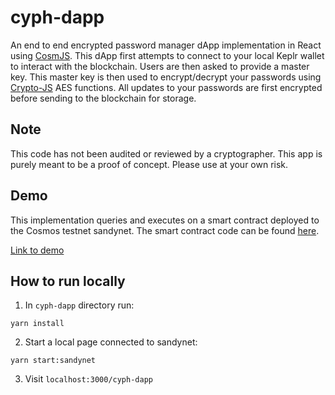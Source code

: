 # cyph-dapp
An end to end encrypted password manager dApp implementation in React using [CosmJS](https://github.com/cosmos/cosmjs).
This dApp first attempts to connect to your local Keplr wallet to interact with the blockchain. Users are then asked to provide a master key. This master key is then used to encrypt/decrypt your passwords using [Crypto-JS](https://github.com/brix/crypto-js) AES functions. All updates to your passwords are first encrypted before sending to the blockchain for storage.

## Note
This code has not been audited or reviewed by a cryptographer. This app is purely meant to be a proof of concept. Please use at your own risk.

## Demo
This implementation queries and executes on a smart contract deployed to the Cosmos testnet sandynet. The smart contract code can be found [here](https://github.com/SavDont/cw-cyph).

[Link to demo](https://savdontamsetti.com/cyph-dapp)

## How to run locally

1. In `cyph-dapp` directory run:
  ```shell
  yarn install
  ```
2. Start a local page connected to sandynet:
  ```shell
  yarn start:sandynet
  ```
3. Visit `localhost:3000/cyph-dapp`